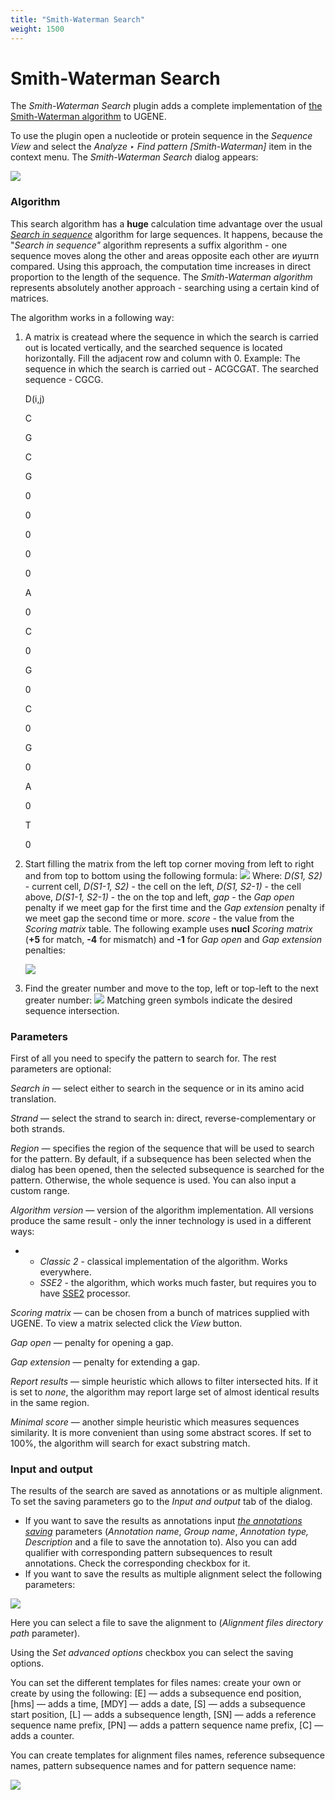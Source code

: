 ```yaml
---
title: "Smith-Waterman Search"
weight: 1500
---
```



# Smith-Waterman Search

The _Smith-Waterman Search_ plugin adds a complete implementation of [the Smith-Waterman algorithm](https://en.wikipedia.org/wiki/Smith%E2%80%93Waterman_algorithm) to UGENE.

To use the plugin open a nucleotide or protein sequence in the _Sequence View_ and select the _Analyze ‣ Find pattern \[Smith-Waterman\]_ item in the context menu. The _Smith-Waterman Search_ dialog appears:

![](/images/65930804/65930807.png)

### Algorithm

This search algorithm has a **huge** calculation time advantage over the usual _[Search in sequence](https://doc.ugene.net/wiki/pages/viewpage.action?pageId=65929429&from=ugene)_ algorithm for large sequences. It happens, because the "_Search in sequence"_ algorithm represents a suffix algorithm - one sequence moves along the other and areas opposite each other are иуштп compared. Using this approach, the computation time increases in direct proportion to the length of the sequence. The _Smith-Waterman algorithm_ represents absolutely another approach - searching using a certain kind of matrices.

The algorithm works in a following way:

1.  A matrix is createad where the sequence in which the search is carried out is located vertically, and the searched sequence is located horizontally. Fill the adjacent row and column with 0. Example:
    The sequence in which the search is carried out - ACGCGAT.
    The searched sequence - CGCG.

    D(i,j)



    C

    G

    C

    G



    0

    0

    0

    0

    0

    A

    0









    C

    0









    G

    0









    C

    0









    G

    0









    A

    0









    T

    0









2.  Start filling the matrix from the left top corner moving from left to right and from top to bottom using the following formula:
    ![](/images/65930804/96666056.png)
    Where:
    _D(S1, S2)_ - current cell,
    _D(S1-1, S2)_ \- the cell on the left,
    _D(S1, S2-1)_ - the cell above,
    _D(S1-1, S2-1)_ - the on the top and left,
    _gap_ - the _Gap_ _open_ penalty if we meet gap for the first time and the _Gap extension_ penalty if we meet gap the second time or more.
    _score_ - the value from the _Scoring matrix_ table.
    The following example uses **nucl** _Scoring matrix_ (**+5** for match, **\-4** for mismatch) and **-1** for _Gap_ _open_ and _Gap extension_ penalties:

     ![](/images/65930804/96666057.png)



3.  Find the greater number and move to the top, left or top-left to the next greater number:
    ![](/images/65930804/96666058.png)
    Matching green symbols indicate the desired sequence intersection.

### Parameters

First of all you need to specify the pattern to search for. The rest parameters are optional:

_Search in_ — select either to search in the sequence or in its amino acid translation.

_Strand_ — select the strand to search in: direct, reverse-complementary or both strands.

_Region_ — specifies the region of the sequence that will be used to search for the pattern. By default, if a subsequence has been selected when the dialog has been opened, then the selected subsequence is searched for the pattern. Otherwise, the whole sequence is used. You can also input a custom range.

_Algorithm version_ — version of the algorithm implementation. All versions produce the same result - only the inner technology is used in a different ways:

*   *   _Classic 2_ - classical implementation of the algorithm. Works everywhere.
    *   _SSE2_ - the algorithm, which works much faster, but requires you to have [SSE2](https://en.wikipedia.org/wiki/SSE2) processor.

_Scoring matrix_ — can be chosen from a bunch of matrices supplied with UGENE. To view a matrix selected click the _View_ button.

_Gap open_ — penalty for opening a gap.

_Gap extension_ — penalty for extending a gap.

_Report results_ — simple heuristic which allows to filter intersected hits. If it is set to _none_, the algorithm may report large set of almost identical results in the same region.

_Minimal score_ — another simple heuristic which measures sequences similarity. It is more convenient than using some abstract scores. If set to 100%, the algorithm will search for exact substring match.

### Input and output

The results of the search are saved as annotations or as multiple alignment. To set the saving parameters go to the _Input and output_ tab of the dialog.

*   If you want to save the results as annotations input [_the annotations saving_](creating-annotation.md) parameters (_Annotation name_, _Group name_, _Annotation type, Description_ and a file to save the annotation to). Also you can add qualifier with corresponding pattern subsequences to result annotations. Check the corresponding checkbox for it.
*   If you want to save the results as multiple alignment select the following parameters:



![](/images/65930804/96666059.png)



Here you can select a file to save the alignment to (_Alignment files directory path_ parameter).

Using the _Set advanced options_ checkbox you can select the saving options.

You can set the different templates for files names: create your own or create by using the following: \[E\] — adds a subsequence end position, \[hms\] — adds a time, \[MDY\] — adds a date, \[S\] — adds a subsequence start position, \[L\] — adds a subsequence length, \[SN\] — adds a reference sequence name prefix, \[PN\] — adds a pattern sequence name prefix, \[C\] — adds a counter.

You can create templates for alignment files names, reference subsequence names, pattern subsequence names and for pattern sequence name:

![](/images/65930804/65930805.png)
